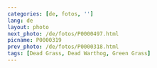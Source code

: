 ```yaml
---
categories: [de, fotos, '']
lang: de
layout: photo
next_photo: /de/fotos/P0000497.html
picname: P0000319
prev_photo: /de/fotos/P0000318.html
tags: [Dead Grass, Dead Warthog, Green Grass]
---
```

